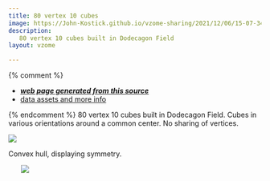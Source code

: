 ```yaml
---
title: 80 vertex 10 cubes
image: https://John-Kostick.github.io/vzome-sharing/2021/12/06/15-07-34-80-vertex-10-cubes/80-vertex-10-cubes.png
description:
   80 vertex 10 cubes built in Dodecagon Field
layout: vzome

---
```


{% comment %}
 - [***web page generated from this source***][post]
 - [data assets and more info][github]

[post]: <https://John-Kostick.github.io/vzome-sharing/2021/12/06/80-vertex-10-cubes-15-07-34.html>
[github]: <https://github.com/John-Kostick/vzome-sharing/tree/main/2021/12/06/15-07-34-80-vertex-10-cubes/>
{% endcomment %}
 80 vertex 10 cubes built in Dodecagon Field.  Cubes in various orientations around a common center. No sharing of vertices.

<vzome-viewer style="width: 100%; height: 100vh;"
       src="https://John-Kostick.github.io/vzome-sharing/2021/12/06/15-07-34-80-vertex-10-cubes/80-vertex-10-cubes.vZome" >
  <img src="https://John-Kostick.github.io/vzome-sharing/2021/12/06/15-07-34-80-vertex-10-cubes/80-vertex-10-cubes.png" />
</vzome-viewer>

Convex hull, displaying symmetry.  

<vzome-viewer style="width: 87%; height: 60vh; margin: 5%"
      src="https://John-Kostick.github.io/vzome-sharing/2022/06/16/12-43-31-80-vertex-10-cubes-copy/80-vertex-10-cubes-copy.vZome" >
 <img src="https://John-Kostick.github.io/vzome-sharing/2022/06/16/12-43-31-80-vertex-10-cubes-copy/80-vertex-10-cubes-copy.png" />
</vzome-viewer>
